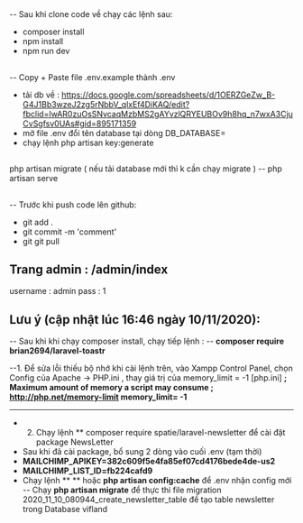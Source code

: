 ##

-- Sau khi clone code về chạy các lệnh sau:

-   composer install
-   npm install
-   npm run dev

##

-- Copy + Paste file .env.example thành .env

-   tải db về : https://docs.google.com/spreadsheets/d/1OERZGeZw_B-G4J1Bb3wzeJ2zg5rNbbV_qlxEf4DiKAQ/edit?fbclid=IwAR0zuOsSNvcaqMzbMS2gAYvzlQRYEUBOv9h8hq_n7wxA3CjuCvSgfsv0UAs#gid=895171359
-   mở file .env đổi tên database tại dòng DB_DATABASE=
-   chạy lệnh php artisan key:generate

##
## 

php artisan migrate
( nếu tải database mới thì k cần chạy migrate )
-- php artisan serve

##

-- Trước khi push code lên github:

-   git add .
-   git commit -m 'comment'
-   git git pull

## Trang admin : /admin/index

username : admin
pass : 1
## Lưu ý (cập nhật lúc 16:46 ngày 10/11/2020): 
-- Sau khi khi chạy composer install, chạy tiếp lệnh : 
-- **composer require brian2694/laravel-toastr** 

--1. Để sửa lỗi thiếu bộ nhớ khi cài lệnh trên, vào Xampp Control Panel, chọn Config của Apache -> PHP.ini , thay giá trị của memory_limit = -1 
[php.ini]
**; Maximum amount of memory a script may consume
; http://php.net/memory-limit
memory_limit= -1**
-- -------------------------------------------------------------------------------------------
- 2. Chạy lệnh ** composer require spatie/laravel-newsletter để cài đặt package NewsLetter
- Sau khi đã cài package, bổ sung 2 dòng vào cuối .env (tạm thời) 
- **MAILCHIMP_APIKEY=382c609f5e4fa85ef07cd4176bede4de-us2**
- **MAILCHIMP_LIST_ID=fb224cafd9**
- Chạy lệnh **
** hoặc **php artisan config:cache** để .env nhận config mới
-- Chạy **php artisan migrate** để thực thi file migration 2020_11_10_080944_create_newsletter_table để tạo table newsletter trong Database vifland

